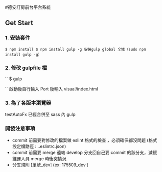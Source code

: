 #德安訂房前台平台系統

## Get Start

### 1. 安裝套件

`$ npm install $ npm install gulp -g 安裝gulp global 全域（sudo npm install gulp -g）`

### 2. 修改 gulpfile 檔

``
\$ gulp

``
啟動後自行輸入 Port 後輸入 visual/index.html

### 3. 為了各版本瀏覽器

testAutoFx 已經合併至 sass 內 gulp

### 開發注意事項

- commit 前需要對修改的檔案做 eslint 格式的檢查 ，必須確保都沒問題 (格式設定檔路徑 : ..eslintrc.json)
- commit 前需要 merge 遠端 develop 分支回自己要 commit 的該分支，減緩維運人員 merge 時衝突情況
- 分支規則 [單號_dev] (ex: 175509_dev )
